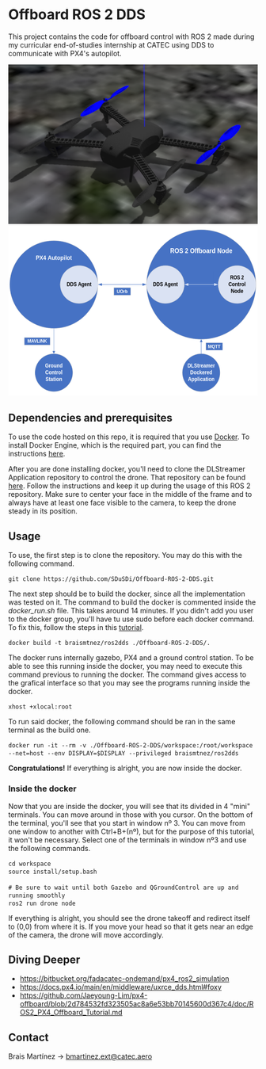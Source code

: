 # Offboard ROS 2 DDS

<!--Nah, I'd push-->
This project contains the code for offboard control with ROS 2 made during my curricular end-of-studies internship at CATEC using DDS to communicate with PX4's autopilot.

![image](assets/iris_pocho.png)
![image](assets/schema.png)

## Dependencies and prerequisites

To use the code hosted on this repo, it is required that you use <a href="https://www.docker.com/" target="_blank" rel="noreferrer">Docker</a>. To install Docker Engine, which is the required part, you can find the instructions <a href="https://docs.docker.com/engine/install/ubuntu/" target="_blank" rel="noreferrer">here</a>.

After you are done installing docker, you'll need to clone the DLStreamer Application repository to control the drone. That repository can be found <a href="https://github.com/SDuSDi/DLStreamer-MQTT-Dockered-Application" target="_blank" rel="noreferrer">here</a>. Follow the instructions and keep it up during the usage of this ROS 2 repository. Make sure to center your face in the middle of the frame and to always have at least one face visible to the camera, to keep the drone steady in its position.

## Usage

To use, the first step is to clone the repository. You may do this with the following command.
```
git clone https://github.com/SDuSDi/Offboard-ROS-2-DDS.git
```
The next step should be to build the docker, since all the implementation was tested on it. The command to build the docker is commented inside the <em>docker_run.sh</em> file. This takes around 14 minutes. If you didn't add you user to the docker group, you'll have tu use sudo before each docker command. To fix this, follow the steps in this <a href="https://www.linkedin.com/pulse/how-run-docker-commands-without-sudo-andrey-byhalenko-gawzf" target="_blank" rel="noreferrer">tutorial</a>.
```
docker build -t braismtnez/ros2dds ./Offboard-ROS-2-DDS/.
```
The docker runs internally gazebo, PX4 and a ground control station. To be able to see this running inside the docker, you may need to execute this command previous to running the docker. The command gives access to the grafical interface so that you may see the programs running inside the docker.
```
xhost +xlocal:root
```
To run said docker, the following command should be ran in the same terminal as the build one.
```
docker run -it --rm -v ./Offboard-ROS-2-DDS/workspace:/root/workspace --net=host --env DISPLAY=$DISPLAY --privileged braismtnez/ros2dds
```
<b>Congratulations!</b> If everything is alright, you are now inside the docker.

### Inside the docker

Now that you are inside the docker, you will see that its divided in 4 "mini" terminals. You can move around in those with you cursor. On the bottom of the terminal, you'll see that you start in window nº 3. You can move from one window to another with Ctrl+B+(nº), but for the purpose of this tutorial, it won't be necessary. Select one of the terminals in window nº3 and use the following commands.
```
cd workspace
source install/setup.bash

# Be sure to wait until both Gazebo and QGroundControl are up and running smoothly
ros2 run drone node
```
If everything is alright, you should see the drone takeoff and redirect itself to (0,0) from where it is. If you move your head so that it gets near an edge of the camera, the drone will move accordingly.

## Diving Deeper

- https://bitbucket.org/fadacatec-ondemand/px4_ros2_simulation 
- https://docs.px4.io/main/en/middleware/uxrce_dds.html#foxy
- https://github.com/Jaeyoung-Lim/px4-offboard/blob/2d784532fd323505ac8a6e53bb70145600d367c4/doc/ROS2_PX4_Offboard_Tutorial.md

## Contact

Brais Martínez -> bmartinez.ext@catec.aero